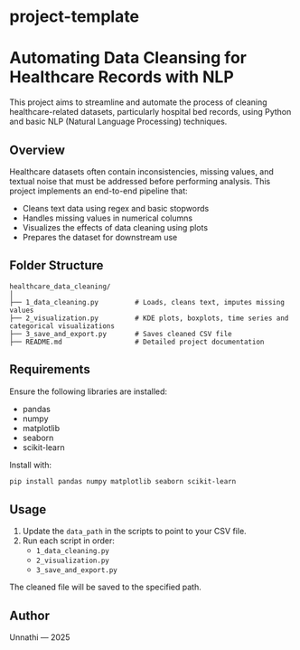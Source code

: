# project-template
# Automating Data Cleansing for Healthcare Records with NLP

This project aims to streamline and automate the process of cleaning healthcare-related datasets, particularly hospital bed records, using Python and basic NLP (Natural Language Processing) techniques.

## Overview

Healthcare datasets often contain inconsistencies, missing values, and textual noise that must be addressed before performing analysis. This project implements an end-to-end pipeline that:

- Cleans text data using regex and basic stopwords
- Handles missing values in numerical columns
- Visualizes the effects of data cleaning using plots
- Prepares the dataset for downstream use

## Folder Structure

```
healthcare_data_cleaning/
│
├── 1_data_cleaning.py         # Loads, cleans text, imputes missing values
├── 2_visualization.py         # KDE plots, boxplots, time series and categorical visualizations
├── 3_save_and_export.py       # Saves cleaned CSV file
├── README.md                  # Detailed project documentation
```

## Requirements

Ensure the following libraries are installed:

- pandas
- numpy
- matplotlib
- seaborn
- scikit-learn

Install with:

```bash
pip install pandas numpy matplotlib seaborn scikit-learn
```

## Usage

1. Update the `data_path` in the scripts to point to your CSV file.
2. Run each script in order:
   - `1_data_cleaning.py`
   - `2_visualization.py`
   - `3_save_and_export.py`

The cleaned file will be saved to the specified path.

## Author

Unnathi — 2025
